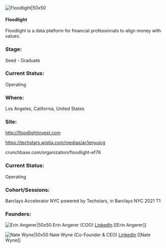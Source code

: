 

![Floodlight|50x50](https://apimg.techstars.com/connect/images/image_files/60745d82a6bd3800075a8996/original/Floodlight.png)

#### Floodlight
Floodlight is a data platform for financial professionals to align money with values.

### Stage: 
Seed - Graduate 

### Current Status: 
Operating

### Where:
Los Angeles, California, United States

### Site:
http://floodlightinvest.com

https://techstars.wistia.com/medias/ac1enyuicg

crunchbase.com/organization/floodlight-ef76

### Current Status: 
Operating

### Cohort/Sessions: 
Barclays Accelerator NYC powered by Techstars, in Barclays NYC 2021 T1

### Founders: 

![Erin Angerer|50x50](https://apimg.techstars.com/connect/images/image_files/60747397a6bd3800075a8999/original/EA_High_Res_Photo.jpeg) Erin Angerer (COO) [LinkedIn](https://linkedin.com/in/erinangerer) [[Erin Angerer]]

![Nate Wyne|50x50](https://apimg.techstars.com/connect/images/image_files/606fa575a6bd3800075a898b/original/8CCB2116-C371-495A-9DB7-066FE3D02425.png) Nate Wyne (Co-Founder & CEO) [LinkedIn](https://linkedin.com/in/nate-wyne-1434a31) [[Nate Wyne]]



